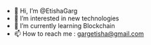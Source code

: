 - 👋 Hi, I’m @EtishaGarg
- 👀 I’m interested in new technologies
- 🌱 I’m currently learning Blockchain
- 📫 How to reach me : gargetisha@gmail.com

<!---
EtishaGarg/EtishaGarg is a ✨ special ✨ repository because its `README.md` (this file) appears on your GitHub profile.
You can click the Preview link to take a look at your changes.
--->
